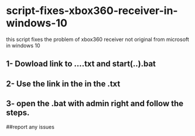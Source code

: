 # script-fixes-xbox360-receiver-in-windows-10
this script fixes the problem of xbox360 receiver not original from microsoft in windows 10
## 1- Dowload link to ....txt  and start(..).bat
## 2- Use the link in the in the .txt
## 3- open the .bat with admin right and follow the steps.

##report any issues
